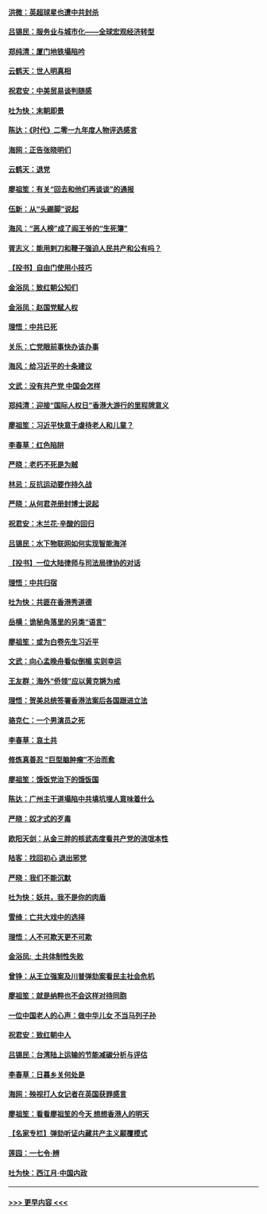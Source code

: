 #### [洪微：英超球星也遭中共封杀](../pages/nsc993/n11727243.md?t=12181355) 
#### [吕锡民：服务业与城市化——全球宏观经济转型](../pages/nsc993/n11725845.md?t=12181355) 
#### [郑纯清：厦门地铁塌陷吟](../pages/nsc993/n11725813.md?t=12181355) 
#### [云鹤天：世人明真相](../pages/nsc993/n11725621.md?t=12181355) 
#### [祝君安：中美贸易谈判随感](../pages/nsc993/n11725609.md?t=12181355) 
#### [吐为快：末朝即景](../pages/nsc993/n11723365.md?t=12181355) 
#### [陈达：《时代》二零一九年度人物评选感言](../pages/nsc993/n11723337.md?t=12181355) 
#### [海网：正告张晓明们](../pages/nsc993/n11723228.md?t=12181355) 
#### [云鹤天：退党](../pages/nsc993/n11723056.md?t=12181355) 
#### [廖祖笙：有关“回去和他们再谈谈”的通报](../pages/nsc993/n11722442.md?t=12181355) 
#### [伍新：从“头踢脚”说起](../pages/nsc993/n11722429.md?t=12181355) 
#### [海风：“恶人榜”成了阎王爷的“生死簿”](../pages/nsc993/n11722272.md?t=12181355) 
#### [胥志义：能用剌刀和鞭子强迫人民共产和公有吗？](../pages/nsc993/n11720569.md?t=12181355) 
#### [【投书】自由门使用小技巧](../pages/nsc993/n11720180.md?t=12181355) 
#### [金浴凤：致红朝公知们](../pages/nsc993/n11720563.md?t=12181355) 
#### [金浴凤：赵国党赋人权](../pages/nsc993/n11720533.md?t=12181355) 
#### [理悟：中共已死](../pages/nsc993/n11720233.md?t=12181355) 
#### [关乐：亡党眼前事快办该办事](../pages/nsc993/n11719160.md?t=12181355) 
#### [海风：给习近平的十条建议](../pages/nsc993/n11717616.md?t=12181355) 
#### [文武：没有共产党 中国会怎样](../pages/nsc993/n11717584.md?t=12181355) 
#### [郑纯清：迎接“国际人权日”香港大游行的里程牌意义](../pages/nsc993/n11717417.md?t=12181355) 
#### [廖祖笙：习近平快意于虐待老人和儿童？](../pages/nsc993/n11715313.md?t=12181355) 
#### [李春草：红色陷阱](../pages/nsc993/n11715029.md?t=12181355) 
#### [严晓：老朽不死是为贼](../pages/nsc993/n11712910.md?t=12181355) 
#### [林忌：反抗运动要作持久战](../pages/nsc993/n11712623.md?t=12181355) 
#### [严晓：从何君尧册封博士说起](../pages/nsc993/n11712465.md?t=12181355) 
#### [祝君安：木兰花·辛酸的回归](../pages/nsc993/n11712381.md?t=12181355) 
#### [吕锡民：水下物联网如何实现智能海洋](../pages/nsc993/n11711158.md?t=12181355) 
#### [【投书】一位大陆律师与司法局律协的对话](../pages/nsc993/n11709675.md?t=12181355) 
#### [理悟：中共归宿](../pages/nsc993/n11710059.md?t=12181355) 
#### [吐为快：共匪在香港秀道德](../pages/nsc993/n11709979.md?t=12181355) 
#### [岳横：诡秘角落里的另类“语言”](../pages/nsc993/n11709792.md?t=12181355) 
#### [廖祖笙：或为白卷先生习近平](../pages/nsc993/n11708330.md?t=12181355) 
#### [文武：向心孟晚舟看似倒楣 实则幸运](../pages/nsc993/n11708236.md?t=12181355) 
#### [王友群：海外“侨领”应以黄克锵为戒](../pages/nsc993/n11706176.md?t=12181355) 
#### [理悟：贺美总统签署香港法案后各国跟进立法](../pages/nsc993/n11706853.md?t=12181355) 
#### [骆克仁：一个男演员之死](../pages/nsc993/n11706677.md?t=12181355) 
#### [李春草：哀土共](../pages/nsc993/n11706255.md?t=12181355) 
#### [修炼真善忍 “巨型脑肿瘤”不治而愈](../pages/nsc993/n11705340.md?t=12181355) 
#### [廖祖笙：饿饭党治下的饿饭国](../pages/nsc993/n11705085.md?t=12181355) 
#### [陈达：广州主干道塌陷中共填坑埋人意味着什么](../pages/nsc993/n11705046.md?t=12181355) 
#### [严晓：奴才式的歹毒](../pages/nsc993/n11704826.md?t=12181355) 
#### [欧阳天剑：从金三胖的核武态度看共产党的流氓本性](../pages/nsc993/n11702238.md?t=12181355) 
#### [陆客：找回初心 退出邪党](../pages/nsc993/n11702213.md?t=12181355) 
#### [严晓：我们不能沉默](../pages/nsc993/n11702110.md?t=12181355) 
#### [吐为快：妖共，我不是你的肉盾](../pages/nsc993/n11701366.md?t=12181355) 
#### [雪绮：亡共大戏中的选择](../pages/nsc993/n11699922.md?t=12181355) 
#### [理悟：人不可欺天更不可欺](../pages/nsc993/n11699657.md?t=12181355) 
#### [金浴凤:  土共体制性失败](../pages/nsc993/n11699361.md?t=12181355) 
#### [曾铮：从王立强案及川普弹劾案看民主社会危机](../pages/nsc993/n11699318.md?t=12181355) 
#### [廖祖笙：就是纳粹也不会这样对待同胞](../pages/nsc993/n11697658.md?t=12181355) 
#### [一位中国老人的心声：做中华儿女 不当马列子孙](../pages/nsc993/n11697525.md?t=12181355) 
#### [祝君安：致红朝中人](../pages/nsc993/n11697518.md?t=12181355) 
#### [吕锡民：台湾陆上运输的节能减碳分析与评估](../pages/nsc993/n11694983.md?t=12181355) 
#### [李春草：日暮乡关何处是](../pages/nsc993/n11694805.md?t=12181355) 
#### [海网：殃视打人女记者在英国获罪感言](../pages/nsc993/n11693832.md?t=12181355) 
#### [廖祖笙：看看廖祖笙的今天 想想香港人的明天](../pages/nsc993/n11693707.md?t=12181355) 
#### [【名家专栏】弹劾听证内藏共产主义颠覆模式](../pages/nsc993/n11693563.md?t=12181355) 
#### [莲园：一七令‧辨](../pages/nsc993/n11692558.md?t=12181355) 
#### [吐为快：西江月·中国内政](../pages/nsc993/n11692071.md?t=12181355) 

----
#### [ >>> 更早内容 <<< ](../indexes/nsc993-earlier.md)
